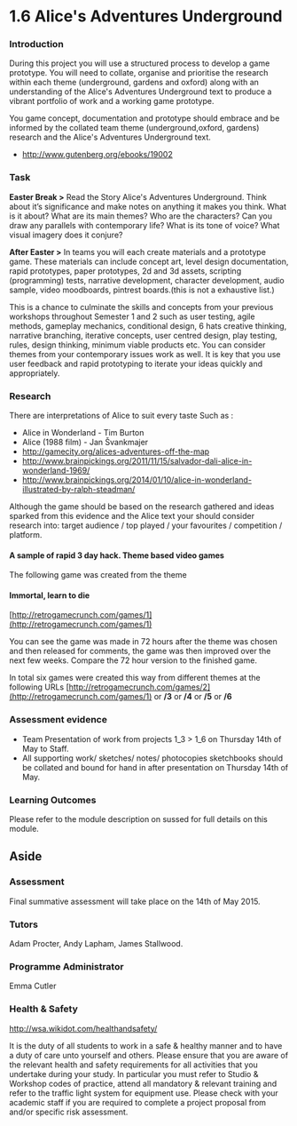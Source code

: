 # 1.6 Alice's Adventures Underground

### Introduction 


> 

During this project you will use a structured process to develop a game prototype. You will need to collate, organise and prioritise the research within each theme (underground, gardens and oxford) along with an understanding of the Alice's Adventures Underground text to produce a vibrant portfolio of work and a working game prototype.

You game concept, documentation and prototype should embrace and be informed by the collated team theme (underground,oxford, gardens) research and the Alice's Adventures Underground text.

- http://www.gutenberg.org/ebooks/19002


### Task  

**Easter Break >**  Read the Story Alice's Adventures Underground. Think about it’s significance and make notes on anything it makes you think. What is it about? What are its main themes? Who are the characters? Can you draw any parallels with contemporary life? What is its tone of voice? What visual imagery does it conjure?

**After Easter >** In teams you will each create materials and a prototype game. These materials can include concept art, level design documentation, rapid prototypes, paper prototypes, 2d and 3d assets, scripting (programming) tests, narrative development, character development, audio sample, video moodboards, pintrest boards.(this is not a exhaustive list.)

This is a chance to culminate the skills and concepts from your previous workshops throughout Semester 1 and 2 such as user testing, agile methods, gameplay mechanics,  conditional design, 6 hats creative thinking, narrative branching, iterative concepts, user centred design, play testing, rules, design thinking, minimum viable products etc. You can consider themes from your contemporary issues work as well.  It is key that you use user feedback and rapid prototyping to iterate your ideas quickly and appropriately.

### Research
There are interpretations of Alice to suit every taste
Such as :
 - Alice in Wonderland - Tim Burton
-  Alice (1988 film) -  Jan Švankmajer
 - http://gamecity.org/alices-adventures-off-the-map
 - http://www.brainpickings.org/2011/11/15/salvador-dali-alice-in-wonderland-1969/
 -  http://www.brainpickings.org/2014/01/10/alice-in-wonderland-illustrated-by-ralph-steadman/

Although the game should be based on the research gathered and ideas sparked from this evidence and the Alice text your should consider research into: target audience / top played / your favourites / competition / platform.


#### A sample of rapid 3 day hack. Theme based video games

The following game was created from the theme
#### **Immortal, learn to die** 
[http://retrogamecrunch.com/games/1](http://retrogamecrunch.com/games/1)

You can see the game was made in 72 hours after the theme was chosen and then released for comments, the game was then improved over the next few weeks. Compare the 72 hour version to the finished game.

In total six games were created this way from different themes at the following URLs
[http://retrogamecrunch.com/games/2](http://retrogamecrunch.com/games/1)   or  **/3**  or  **/4** or  **/5** or  **/6**

### Assessment evidence
 
 - Team Presentation of work from projects 1_3 > 1_6 on Thursday 14th of May to Staff.
 - All supporting work/ sketches/ notes/ photocopies sketchbooks should be collated and bound for hand in after presentation on Thursday 14th of May.

### Learning Outcomes
Please refer to the module description on sussed for full details on this module.

## Aside
 
### Assessment 
Final summative assessment will take place on the 14th of May 2015. 

### Tutors
Adam Procter, Andy Lapham, James Stallwood.

### Programme Administrator 
Emma Cutler 

### Health & Safety
http://wsa.wikidot.com/healthandsafety/

It is the duty of all students to work in a safe & healthy manner and to have a duty of care unto yourself and others. Please ensure that you are aware of the relevant health and safety requirements for all activities that you undertake during your study. In particular you must refer to Studio & Workshop codes of practice, attend all mandatory & relevant training and refer to the traffic light system for equipment use. Please check with your academic staff if you are required to complete a project proposal from and/or specific risk assessment.

